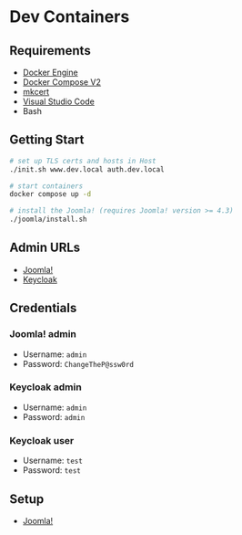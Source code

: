# Dev Containers

## Requirements

- [Docker Engine](https://docs.docker.com/install/)
- [Docker Compose V2](https://docs.docker.com/compose/cli-command/)
- [mkcert](https://github.com/FiloSottile/mkcert)
- [Visual Studio Code](https://code.visualstudio.com/)
- Bash

## Getting Start

```sh
# set up TLS certs and hosts in Host
./init.sh www.dev.local auth.dev.local

# start containers
docker compose up -d

# install the Joomla! (requires Joomla! version >= 4.3)
./joomla/install.sh
```

## Admin URLs

- [Joomla!](https://www.dev.local/administrator/)
- [Keycloak](https://auth.dev.local)

## Credentials

### Joomla! admin

- Username: `admin`
- Password: `ChangeTheP@ssw0rd`

### Keycloak admin

- Username: `admin`
- Password: `admin`

### Keycloak user

- Username: `test`
- Password: `test`

## Setup

- [Joomla!](./joomla/)
